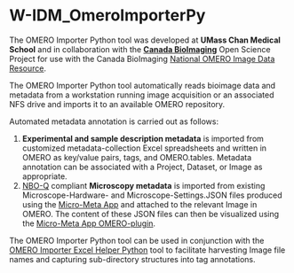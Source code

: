 # W-IDM_OmeroImporterPy
The OMERO Importer Python tool was developed at **UMass Chan Medical School** and in collaboration with the **[Canada BioImaging](https://www.canadabioimaging.org)** Open Science Project for use with the Canada BioImaging [National OMERO Image Data Resource](https://omero.med.ualberta.ca/index/).

The OMERO Importer Python tool automatically reads bioimage data and metadata from a workstation running image acquisition or an associated NFS drive and imports it to an available OMERO repository. 

Automated metadata annotation is carried out as follows:
1) **Experimental and sample description metadata** is imported from customized metadata-collection Excel spreadsheets and written in OMERO as key/value pairs, tags, and OMERO.tables. Metadata annotation can be associated with a Project, Dataset, or Image as appropriate.
2) [NBO-Q]() compliant **Microscopy metadata** is imported from existing Microscope-Hardware- and Microscope-Settings.JSON files produced using the [Micro-Meta App](https://github.com/WU-BIMAC/MicroMetaApp-Electron) and attached to the relevant Image in OMERO. The content of these JSON files can then be visualized using the [Micro-Meta App OMERO-plugin](https://github.com/WU-BIMAC/MicroMetaApp-Omero).

The OMERO Importer Python tool can be used in conjunction with the [OMERO Importer Excel Helper Python](https://github.com/WU-BIMAC/W-IDM_OmeroImporterExcelHelperPy) tool to facilitate harvesting Image file names and capturing sub-directory structures into tag annotations.
